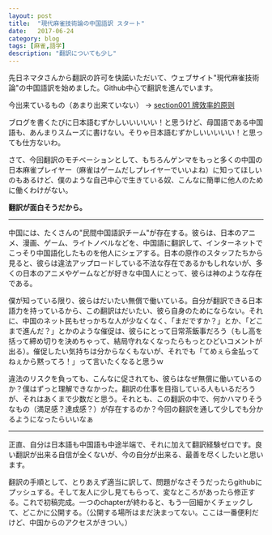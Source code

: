```yaml
---
layout: post
title:  "現代麻雀技術論の中国語訳 スタート"
date:   2017-06-24
category: blog
tags: [麻雀,語学]
description: "翻訳についても少し"
---
```


先日ネマタさんから翻訳の許可を快諾いただいて、ウェブサイト"現代麻雀技術論"の中国語訳を始めました。Github中心で翻訳を進んでいます。

今出来ているもの（あまり出来ていない） -> [section001 牌效率的原则](https://github.com/matsumatsu233/mahjong-tactics-chinese/blob/chapter1/chapter1/section001.md)

ブログを書くたびに日本語むずかしいいいいい！と思うけど、母国語である中国語も、あんまりスムーズに書けない。そりゃ日本語むずかしいいいいい！と思っても仕方ないわ。

さて、今回翻訳のモチベーションとして、もちろんゲンマをもっと多くの中国の日本麻雀プレイヤー（麻雀はゲームだしプレイヤーでいいよね）に知ってほしいのもあるけど、僕のような自己中心で生きている奴、こんなに簡単に他人のために働くわけがない。

**翻訳が面白そうだから。**

<hr style="margin-bottom: 15px"/>

中国には、たくさんの"民間中国語訳チーム"が存在する。彼らは、日本のアニメ、漫画、ゲーム、ライトノベルなどを、中国語に翻訳して、インターネットでこっそり中国語化したものを他人にシェアする。日本の原作のスタッフたちから見ると、彼らは違法アップロードしている不法な存在であるかもしれないが、多くの日本のアニメやゲームなどが好きな中国人にとって、彼らは神のような存在である。

僕が知っている限り、彼らはだいたい無償で働いている。自分が翻訳できる日本語力を持っているから、この翻訳はだいたい、彼ら自身のためにならない。それに、中国のネット民もせっかちな人が少なくなく、「まだですか？」とか、「どこまで進んだ？」とかのような催促は、彼らにとって日常茶飯事だろう（もし高を括って締め切りを決めちゃって、結局守れなくなったらもっとひどいコメントが出る）。催促したい気持ちは分からなくもないが、それでも「てめぇら金払ってねぇから黙ってろ！」って言いたくなると思うｗ

違法のリスクを負っても、こんなに促されても、彼らはなぜ無償に働いているのか？僕はずっと理解できなかった。翻訳の仕事を目指している人もいるだろうが、それはあくまで少数だと思う。それとも、この翻訳の中で、何かハマりそうなもの（満足感？達成感？）が存在するのか？今回の翻訳を通して少しでも分かるようになったらいいなぁ

<hr style="margin-bottom: 15px"/>
正直、自分は日本語も中国語も中途半端で、それに加えて翻訳経験ゼロです。良い翻訳が出来る自信が全くないが、今の自分が出来る、最善を尽くしたいと思います。

翻訳の手順として、とりあえず適当に訳して、問題がなさそうだったらgithubにプッシュする。そして友人に少し見てもらって、変なところがあったら修正する。これで初稿完成。一つのchapterが終わると、もう一回細かくチェックして、どこかに公開する。（公開する場所はまだ決まってない。ここは一番便利だけど、中国からのアクセスがきつい。）